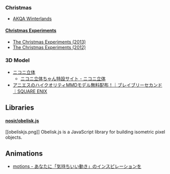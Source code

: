 ### Christmas

- [AKQA Winterlands](http://snow.akqa.com/)

#### [Christmas Experiments](http://christmasexperiments.com/)
- [The Christmas Experiments (2013)](http://christmasexperiments.com/2013/)
- [The Christmas Experiments (2012)](http://christmasexperiments.com/2012/)


### 3D Model
- [ニコニ立体](http://3d.nicovideo.jp/)
    - [ニコニ立体ちゃん特設サイト - ニコニ立体](http://3d.nicovideo.jp/alicia/)
- [アニエスのハイクオリティMMDモデル無料配布！｜ブレイブリーセカンド｜SQUARE ENIX](http://www.jp.square-enix.com/second/mmd-download.html)


## Libraries

#### [nosir/obelisk.js](https://github.com/nosir/obelisk.js)  
[[obeliskjs.png]]
Obelisk.js is a JavaScript library for building isometric pixel objects.


## Animations
- [motions - あなたに「気持ちいい動き」のインスピレーションを](http://motions.me/)
